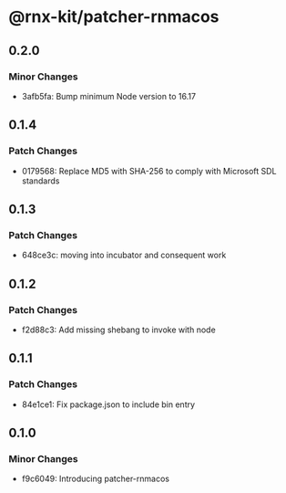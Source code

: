 # @rnx-kit/patcher-rnmacos

## 0.2.0

### Minor Changes

- 3afb5fa: Bump minimum Node version to 16.17

## 0.1.4

### Patch Changes

- 0179568: Replace MD5 with SHA-256 to comply with Microsoft SDL standards

## 0.1.3

### Patch Changes

- 648ce3c: moving into incubator and consequent work

## 0.1.2

### Patch Changes

- f2d88c3: Add missing shebang to invoke with node

## 0.1.1

### Patch Changes

- 84e1ce1: Fix package.json to include bin entry

## 0.1.0

### Minor Changes

- f9c6049: Introducing patcher-rnmacos
